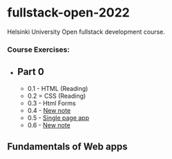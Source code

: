 # fullstack-open-2022
Helsinki University Open fullstack development course.

### Course Exercises:

- ## **Part 0**
    - 0.1 - HTML (Reading)
    - 0.2 = CSS (Reading)
    - 0.3 - Html Forms
    - 0.4 - [New note](https://www.websequencediagrams.com/cgi-bin/cdraw?lz=dGl0bGUgMC40OiBOZXcgbm90ZQoKYnJvd3Nlci0-c2VydmVyOiBIVFRQIFBPU1QgaHR0cHM6Ly9zdHVkaWVzLmNzLmhlbHNpbmtpLmZpL2V4YW1wbGVhcHAvbm90ZXMKADwGLS0-AE0HOiBVUkwgUmVkaXJlY3QgUmVxdWVzdCB0bwApMQCBDxZHRQBgREhUTUwtY29kZQAhRW1haW4uY3MAgXkUABIJAB9JagBOGWpzCgpub3RlIG92ZXIgAIMICACDZQggc3RhcnRzIGV4ZWN1dGluZyBqcwCBfQZ0aGF0IHIAgyMGcyBKU09OIGRhdGEgZnJvbSAAhBwGCmVuZACEHx0AgmkuZGF0YS5qc29uAIQsE1t7IGNvbnRlbnQ6ICJIVE1MIGlzIGVhc3kiLCBkYXRlOiAiMjAxOS0wNS0yMyIgfSwgLi4uXQCBXR0AgW0GZXMgdGhlIGV2ZW50IGhhbmRsZXIAgXQIbmRlcnMAhhgFcyB0byBkaXNwbGF5AIFsCg&s=default)
    - 0.5 - [Single page app](https://www.websequencediagrams.com/cgi-bin/cdraw?lz=dGl0bGUgMC41OiBTaW5nbGUgcGFnZSBhcHAKCmJyb3dzZXItPnNlcnZlcjogSFRUUCBHRVQgaHR0cHM6Ly9zdHVkaWVzLmNzLmhlbHNpbmtpLmZpL2V4YW1wbGVhcHAvbm90ZXMKADsGLS0-AEwHOiBIVE1MABxFbWFpbi5jcwBQFAASCQAfSWoAThlqACBGZGF0YS5qc29uAIIgE1t7IGNvbnRlbnQ6ICJIVE1MIGlzIGVhc3kiLCBkYXRlOiAiMjAxOS0wNS0yMyIgfSwgLi4uXQoK&s=default)
    - 0.6 - [New note](https://www.websequencediagrams.com/cgi-bin/cdraw?lz=dGl0bGUgMC42OiBOZXcgbm90ZQoKCm5vdGUgb3ZlciBicm93c2VyOgoAAgcgZXhjdXRlcyB0aGUganMtY29kZQp0aGF0IHBvc3RzIEpTT04gZGF0YSB0byBzZXJ2ZXIgCmVuZABTBwBIBy0-ABUGOiBIVFRQIFBPU1QgaHR0cHM6Ly9zdHVkaWVzLmNzLmhlbHNpbmtpLmZpL2V4YW1wbGVhcHAvbm90ZXMKAFcGLS0-AIEbCCBTdGF0dXMgAIEOBQCBDjVnZQCBNQ1mcm9tAIE9Bwp3aXRob3V0IHJlZnJlc2hpbmcAgX0FcGFnZQCBPiFHRQCBGkRIVE1MAIFVBwAjRWRhdGEuanNvbgCCNxNbeyBjb250ZW50OiAiAHQFaXMgZWFzeSIsIGRhdGU6ICIyMDE5LTA1LTIzIiB9LCAuLi5dCiAgCkEtPkI6IHRleHQKCg&s=default)

## Fundamentals of Web apps
